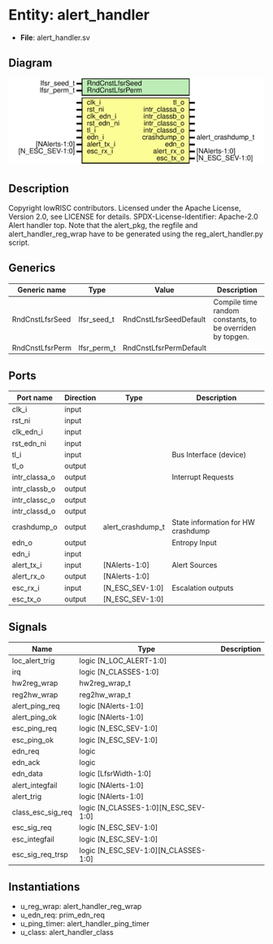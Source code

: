 # Entity: alert_handler

- **File**: alert_handler.sv
## Diagram

![Diagram](alert_handler.svg "Diagram")
## Description

Copyright lowRISC contributors.
 Licensed under the Apache License, Version 2.0, see LICENSE for details.
 SPDX-License-Identifier: Apache-2.0
 Alert handler top.
 Note that the alert_pkg, the regfile and alert_handler_reg_wrap
 have to be generated using the reg_alert_handler.py script.
 
## Generics

| Generic name    | Type        | Value                  | Description                                                |
| --------------- | ----------- | ---------------------- | ---------------------------------------------------------- |
| RndCnstLfsrSeed | lfsr_seed_t | RndCnstLfsrSeedDefault | Compile time random constants, to be overriden by topgen.  |
| RndCnstLfsrPerm | lfsr_perm_t | RndCnstLfsrPermDefault |                                                            |
## Ports

| Port name     | Direction | Type              | Description                        |
| ------------- | --------- | ----------------- | ---------------------------------- |
| clk_i         | input     |                   |                                    |
| rst_ni        | input     |                   |                                    |
| clk_edn_i     | input     |                   |                                    |
| rst_edn_ni    | input     |                   |                                    |
| tl_i          | input     |                   | Bus Interface (device)             |
| tl_o          | output    |                   |                                    |
| intr_classa_o | output    |                   | Interrupt Requests                 |
| intr_classb_o | output    |                   |                                    |
| intr_classc_o | output    |                   |                                    |
| intr_classd_o | output    |                   |                                    |
| crashdump_o   | output    | alert_crashdump_t | State information for HW crashdump |
| edn_o         | output    |                   | Entropy Input                      |
| edn_i         | input     |                   |                                    |
| alert_tx_i    | input     | [NAlerts-1:0]     | Alert Sources                      |
| alert_rx_o    | output    | [NAlerts-1:0]     |                                    |
| esc_rx_i      | input     | [N_ESC_SEV-1:0]   | Escalation outputs                 |
| esc_tx_o      | output    | [N_ESC_SEV-1:0]   |                                    |
## Signals

| Name              | Type                                 | Description |
| ----------------- | ------------------------------------ | ----------- |
| loc_alert_trig    | logic [N_LOC_ALERT-1:0]              |             |
| irq               | logic [N_CLASSES-1:0]                |             |
| hw2reg_wrap       | hw2reg_wrap_t                        |             |
| reg2hw_wrap       | reg2hw_wrap_t                        |             |
| alert_ping_req    | logic [NAlerts-1:0]                  |             |
| alert_ping_ok     | logic [NAlerts-1:0]                  |             |
| esc_ping_req      | logic [N_ESC_SEV-1:0]                |             |
| esc_ping_ok       | logic [N_ESC_SEV-1:0]                |             |
| edn_req           | logic                                |             |
| edn_ack           | logic                                |             |
| edn_data          | logic [LfsrWidth-1:0]                |             |
| alert_integfail   | logic [NAlerts-1:0]                  |             |
| alert_trig        | logic [NAlerts-1:0]                  |             |
| class_esc_sig_req | logic [N_CLASSES-1:0][N_ESC_SEV-1:0] |             |
| esc_sig_req       | logic [N_ESC_SEV-1:0]                |             |
| esc_integfail     | logic [N_ESC_SEV-1:0]                |             |
| esc_sig_req_trsp  | logic [N_ESC_SEV-1:0][N_CLASSES-1:0] |             |
## Instantiations

- u_reg_wrap: alert_handler_reg_wrap
- u_edn_req: prim_edn_req
- u_ping_timer: alert_handler_ping_timer
- u_class: alert_handler_class
